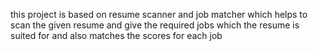 this project is based on resume scanner and job matcher which helps to scan the given resume and give the required jobs which the resume is suited for and also matches the scores for each job
